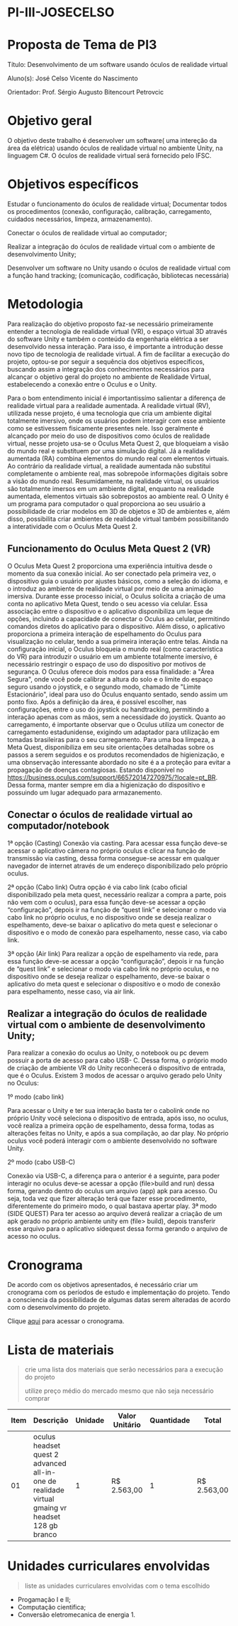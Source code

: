 # PI-III-JOSECELSO

# Proposta de Tema de PI3
Título:
Desenvolvimento de um software usando óculos de realidade virtual

Aluno(s): José Celso Vicente do Nascimento

Orientador: Prof. Sérgio Augusto Bitencourt Petrovcic

# Objetivo geral
O objetivo deste trabalho é desenvolver um software( uma intereção da área da elétrica) usando óculos de realidade virtual no ambiente Unity, na linguagem C#. O óculos de realidade virtual será fornecido pelo IFSC.


# Objetivos específicos

Estudar o funcionamento do óculos de realidade virtual; Documentar todos os procedimentos (conexão, configuração, calibração, carregamento, cuidados necessários, limpeza, armazenamento).

Conectar o óculos de realidade virtual ao computador;

Realizar a integração do óculos de realidade virtual com o ambiente de desenvolvimento Unity;


Desenvolver um software no Unity usando o óculos de realidade virtual com a função hand tracking; (comunicação, codificação, bibliotecas necessária)



# Metodologia

Para realização do objetivo proposto faz-se necessário  primeiramente entender a tecnologia de realidade virtual (VR), o espaço virtual 3D através do software Unity e também o conteúdo da engenharia elétrica a ser desenvolvido nessa interação. Para isso, é importante a introdução desse novo tipo de tecnologia de realidade virtual. A fim de facilitar a execução do projeto, optou-se por seguir a sequência dos objetivos específicos, buscando assim a integração dos conhecimentos necessários para alcançar o objetivo geral do projeto no ambiente de Realidade Virtual, estabelecendo a conexão entre o Oculus e o Unity.

Para o bom entendimento inicial é importantissímo salientar a diferença de realidade virtual para a realidade aumentada. A realidade virtual (RV), utilizada nesse projeto, é uma tecnologia que cria um ambiente digital totalmente imersivo, onde os usuários podem interagir com esse ambiente como se estivessem fisicamente presentes nele. Isso geralmente é alcançado por meio do uso de dispositivos como óculos de realidade virtual, nesse projeto usa-se o Oculus Meta Quest 2, que bloqueiam a visão do mundo real e substituem por uma simulação digital. Já a realidade aumentada (RA) combina elementos do mundo real com elementos virtuais. Ao contrário da realidade virtual, a realidade aumentada não substitui completamente o ambiente real, mas sobrepoõe informações digitais sobre a visão do mundo real. Resumidamente, na realidade virtual, os usuários são totalmente imersos em um ambiente digital, enquanto na realidade aumentada, elementos virtuais são sobrepostos ao ambiente real.
O Unity é um programa para computador o qual proporciona ao seu usuário a possibilidade de criar modelos em 3D de objetos e 3D de ambientes e, além disso, possibilita criar ambientes de realidade virtual também possibilitando a interatividade com o Oculus Meta Quest 2.

## Funcionamento do Oculus Meta Quest 2 (VR)
O Oculus Meta Quest 2 proporciona uma experiência intuitiva desde o momento da sua conexão inicial. Ao ser conectado pela primeira vez, o dispositivo guia o usuário por ajustes básicos, como a seleção do idioma, e o introduz ao ambiente de realidade virtual por meio de uma animação imersiva. Durante esse processo inicial, o Oculus solicita a criação de uma conta no aplicativo Meta Quest, tendo o seu acesso via celular. Essa associação entre o dispositivo e o aplicativo disponibiliza um leque de opções, incluindo a capacidade de conectar o Oculus ao celular, permitindo comandos diretos do aplicativo para o dispositivo. Além disso, o aplicativo proporciona a primeira interação de espelhamento do Oculus para visualização no celular, tendo a sua primeira interação entre telas. Ainda na configuração inicial, o Oculus bloqueia o mundo real (como característica do VR) para introduzir o usuário em um ambiente totalmente imersivo, é necessário restringir o espaço de uso do dispositivo por motivos de segurança. O Oculus oferece dois modos para essa finalidade: a "Área Segura", onde você pode calibrar a altura do solo e o limite do espaço seguro usando o joystick, e o segundo modo, chamado de "Limite Estacionário", ideal para uso do Oculus enquanto sentado, sendo assim um ponto fixo. Após a definição da área, é possível escolher, nas configurações, entre o uso do joystick ou handtracking, permitindo a interação apenas com as mãos, sem a necessidade do joystick. Quanto ao carregamento, é importante observar que o  Oculus utiliza um conector de carregamento estadunidense, exigindo um adaptador para utilização em tomadas brasileiras para o seu carregamento. Para uma boa limpeza, a Meta Quest, disponibiliza em seu site orientações detalhadas sobre os passos a serem seguidos e os produtos recomendados de higienização, e uma obnservação interessante abordado no site é a a proteção para evitar a propagação de doenças contagiosas. Estando disponível no https://business.oculus.com/support/665720147270975/?locale=pt_BR. Dessa forma, manter sempre em dia a higienização do dispositivo e possuindo um lugar adequado para armazanemento.

## Conectar o óculos de realidade virtual ao computador/notebook
 
1ª opção (Casting)
	Conexão via casting. Para acessar essa função deve-se acessar o aplicativo câmera no próprio oculus e clicar na função de transmissão via casting, dessa forma consegue-se acessar em qualquer navegador de internet através de um endereço disponibilizado pelo próprio oculus.
 
2ª opção (Cabo link)
	Outra opção é via cabo link (cabo oficial disponibilizado pela meta quest, necessário realizar a compra a parte, pois não vem com o oculus), para essa função deve-se acessar a opção “configuração”, depois ir na função de “quest link” e selecionar o modo via cabo link no próprio oculus, e no dispositivo onde se deseja realizar o espelhamento, deve-se baixar o aplicativo do meta quest e selecionar o dispositivo e o modo de conexão para espelhamento, nesse caso, via cabo link.
 
3ª opção (Air link)
	Para realizar a opção de espelhamento via rede, para essa função deve-se acessar a opção “configuração”, depois ir na função de “quest link” e selecionar o modo via cabo link no próprio oculus, e no dispositivo onde se deseja realizar o espelhamento, deve-se baixar o aplicativo do meta quest e selecionar o dispositivo e o modo de conexão para espelhamento, nesse caso, via air link.

## Realizar a integração do óculos de realidade virtual com o ambiente de desenvolvimento Unity;

Para realizar a conexão do oculus ao Unity, o notebook ou pc devem possuir a porta de acesso para cabo USB- C. Dessa forma, o próprio modo de criação de ambiente VR do Unity reconhecerá o dispositivo de entrada, que é o Oculus. Existem 3 modos de acessar o arquivo gerado pelo Unity no Oculus:

1º modo (cabo link)

Para acessar o Unity e ter sua interação basta ter o cabolink onde no próprio Unity você seleciona o dispositivo de entrada, após isso, no oculus, você realiza a primeira opção de espelhamento, dessa forma, todas as alterações feitas no Unity, e após a sua compilação, ao dar play. No próprio oculus você poderá interagir com o ambiente desenvolvido no software Unity.

2º modo (cabo USB-C)

Conexão via USB-C, a diferença para o anterior é a seguinte, para poder interagir no oculus deve-se acessar a opção (file>build and run) dessa forma, gerando dentro do oculus um arquivo (app) apk para acesso. Ou seja, toda vez que fizer alteração terá que fazer esse procedimento, diferentemente do primeiro modo, o qual bastava apertar play.
3ª modo (SIDE QUEST)
Para ter acesso ao arquivo deverá realizar a criação de um apk gerado no próprio ambiente unity em (file> build), depois transferir esse arquivo para o aplicativo sidequest dessa forma gerando o arquivo de acesso no oculus.

# Cronograma
De acordo com os objetivos apresentados, é necessário criar um cronograma com os períodos de estudo e implementação do projeto. Tendo a consciencia da possibilidade de algumas datas serem alteradas de acordo com o desenvolvimento do projeto.

Clique [aqui](https://github.com/users/JoseVicente2018/projects/1) para acessar o cronograma.

# Lista de materiais
> crie uma lista dos materiais que serão necessários para a execução do projeto
> 
> utilize preço médio do mercado mesmo que não seja necessário comprar

| Item | Descrição | Unidade | Valor Unitário | Quantidade | Total |
| ---- | ------------- | --- | ------------- | ------------- | ------------- |
|  01  | oculus headset quest 2 advanced all-in-one de realidade virtual gmaing vr headset 128 gb branco| 1 | R$ 2.563,00 | 1 | R$ 2.563,00 |

# Unidades curriculares envolvidas
> liste as unidades curriculares envolvidas com o tema escolhido
- Progamação I e II;
- Computação cientifica;
- Conversão eletromecanica de energia 1.
  

